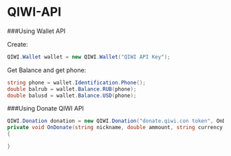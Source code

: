 # QIWI-API

###Using Wallet API

Create:
```C#
QIWI.Wallet wallet = new QIWI.Wallet("QIWI API Key");
```
Get Balance and get phone:
```C#
string phone = wallet.Identification.Phone();
double balrub = wallet.Balance.RUB(phone);
double balusd = wallet.Balance.USD(phone);
```

###Using Donate QIWI API
```C#
QIWI.Donation donation = new QIWI.Donation("donate.qiwi.con token", OnDonate);
private void OnDonate(string nickname, double ammount, string currency, string message)
{

}
```
